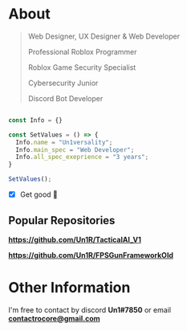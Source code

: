 # About

> Web Designer, UX Designer & Web Developer
> 
> Professional Roblox Programmer
> 
> Roblox Game Security Specialist
> 
> Cybersecurity Junior
> 
> Discord Bot Developer

```js

const Info = {}

const SetValues = () => {
  Info.name = "Un1versality";
  Info.main_spec = "Web Developer";
  Info.all_spec_exeprience = "3 years";
}

SetValues();

```
- [x] Get good :tada:

## Popular Repositories
**https://github.com/Un1R/TacticalAI_V1**

**https://github.com/Un1R/FPSGunFrameworkOld**

# Other Information
I'm free to contact by discord **Un1#7850** or email **contactrocore@gmail.com**

